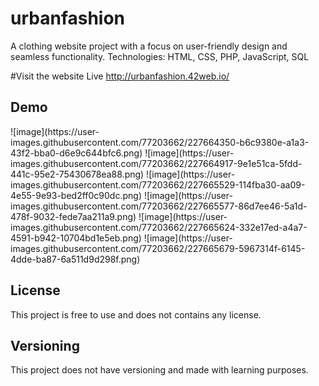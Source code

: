# urbanfashion
A clothing website project with a focus on user-friendly design and seamless functionality.
Technologies: HTML, CSS, PHP, JavaScript, SQL

#Visit the website Live
http://urbanfashion.42web.io/

<h2>Demo</h2>
![image](https://user-images.githubusercontent.com/77203662/227664350-b6c9380e-a1a3-43f2-bba0-d6e9c644bfc6.png)
![image](https://user-images.githubusercontent.com/77203662/227664917-9e1e51ca-5fdd-441c-95e2-75430678ea88.png)
![image](https://user-images.githubusercontent.com/77203662/227665529-114fba30-aa09-4e55-9e93-bed2ff0c90dc.png)
![image](https://user-images.githubusercontent.com/77203662/227665577-86d7ee46-5a1d-478f-9032-fede7aa211a9.png)
![image](https://user-images.githubusercontent.com/77203662/227665624-332e17ed-a4a7-4591-b942-10704bd1e5eb.png)
![image](https://user-images.githubusercontent.com/77203662/227665679-5967314f-6145-4dde-ba87-6a511d9d298f.png)

<h2>License</h2>
This project is free to use and does not contains any license.

<h2>Versioning</h2>
This project does not have versioning and made with learning purposes.
